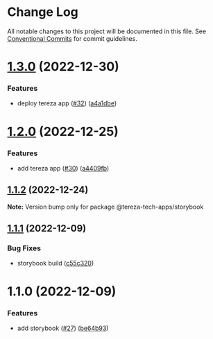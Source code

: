 # Change Log

All notable changes to this project will be documented in this file.
See [Conventional Commits](https://conventionalcommits.org) for commit guidelines.

# [1.3.0](https://github.com/terezatech/tereza-tech/compare/@tereza-tech-apps/storybook@1.2.0...@tereza-tech-apps/storybook@1.3.0) (2022-12-30)

### Features

- deploy tereza app ([#32](https://github.com/terezatech/tereza-tech/issues/32)) ([a4a1dbe](https://github.com/terezatech/tereza-tech/commit/a4a1dbe36177158a6ee5a0f0adb26d693c5aff1c))

# [1.2.0](https://github.com/terezatech/tereza-tech/compare/@tereza-tech-apps/storybook@1.1.2...@tereza-tech-apps/storybook@1.2.0) (2022-12-25)

### Features

- add tereza app ([#30](https://github.com/terezatech/tereza-tech/issues/30)) ([a4409fb](https://github.com/terezatech/tereza-tech/commit/a4409fbc730459f8a88a59b8af26456c59c4bd71))

## [1.1.2](https://github.com/terezatech/tereza-tech/compare/@tereza-tech-apps/storybook@1.1.1...@tereza-tech-apps/storybook@1.1.2) (2022-12-24)

**Note:** Version bump only for package @tereza-tech-apps/storybook

## [1.1.1](https://github.com/terezatech/tereza-tech/compare/@tereza-tech-apps/storybook@1.1.0...@tereza-tech-apps/storybook@1.1.1) (2022-12-09)

### Bug Fixes

- storybook build ([c55c320](https://github.com/terezatech/tereza-tech/commit/c55c3200d204be1596d69b8c239571fc1b19b81e))

# 1.1.0 (2022-12-09)

### Features

- add storybook ([#27](https://github.com/terezatech/tereza-tech/issues/27)) ([be64b93](https://github.com/terezatech/tereza-tech/commit/be64b93000f7a71666dc240e78a0df09c0760282))
